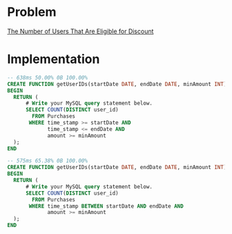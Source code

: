 # Problem

[The Number of Users That Are Eligible for Discount](https://leetcode.com/problems/the-number-of-users-that-are-eligible-for-discount/)

# Implementation

```sql
-- 638ms 50.00% 0B 100.00%
CREATE FUNCTION getUserIDs(startDate DATE, endDate DATE, minAmount INT) RETURNS INT
BEGIN
  RETURN (
      # Write your MySQL query statement below.
      SELECT COUNT(DISTINCT user_id) 
        FROM Purchases 
       WHERE time_stamp >= startDate AND 
             time_stamp <= endDate AND 
             amount >= minAmount
  );
END

-- 575ms 65.38% 0B 100.00%
CREATE FUNCTION getUserIDs(startDate DATE, endDate DATE, minAmount INT) RETURNS INT
BEGIN
  RETURN (
      # Write your MySQL query statement below.
      SELECT COUNT(DISTINCT user_id) 
        FROM Purchases 
       WHERE time_stamp BETWEEN startDate AND endDate AND
             amount >= minAmount
  );
END
```

